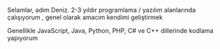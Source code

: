 Selamlar, adım Deniz. 2-3 yıldır programlama / yazılım alanlarında çalışıyorum , genel olarak amacım kendimi geliştirmek

Genellikle JavaScript, Java, Python, PHP, C# ve C++ dillerinde kodlama yapıyorum

